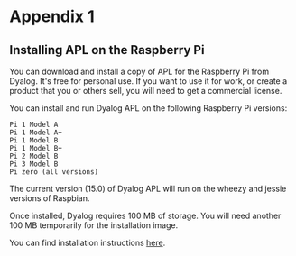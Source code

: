 # Appendix 1

## Installing APL on the Raspberry Pi

You can download and install a copy of APL for the Raspberry Pi from Dyalog.
It's free for personal use. If you want to use it for work,
or create a product that you or others sell,
you will need to get a commercial license.

You can install and run Dyalog APL on the following Raspberry Pi versions:

    Pi 1 Model A
    Pi 1 Model A+
    Pi 1 Model B
    Pi 1 Model B+
    Pi 2 Model B
    Pi 3 Model B
    Pi zero (all versions)
    
The current version (15.0) of Dyalog APL will run on the wheezy and
jessie versions of Raspbian.

Once installed, Dyalog requires 100 MB of storage. You will need another
100 MB temporarily for the installation image.

You can find installation instructions [here](http://packages.dyalog.com/).